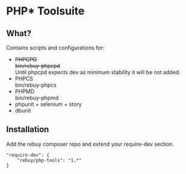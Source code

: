 # PHP* Toolsuite

## What?

Contains scripts and configurations for:

* ~~PHPCPD~~  
  ~~bin/rebuy-phpcpd~~  
  Until phpcpd expects dev as minimum stability it will be not added.
* PHPCS  
  bin/rebuy-phpcs
* PHPMD  
  bin/rebuy-phpmd
* phpunit + selenium + story
* dbunit

## Installation

Add the rebuy composer repo and extend your require-dev section.

    "require-dev": {
        "rebuy/php-tools": "1.*"
    }
